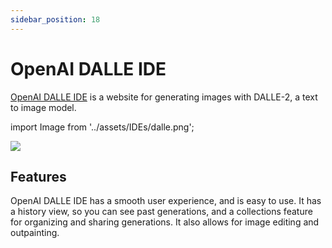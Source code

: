 ```yaml
---
sidebar_position: 18
---
```


# OpenAI DALLE IDE

[OpenAI DALLE IDE](https://labs.openai.com) is a website for generating images with DALLE-2,
a text to image model.

import Image from '../assets/IDEs/dalle.png';

<div style={{textAlign: 'center'}}>
  <img src={Image} style={{width: "750px"}} />
</div>

## Features

OpenAI DALLE IDE has a smooth user experience, and is easy to use. It has a history view,
so you can see past generations, and a collections feature for organizing and sharing
generations. It also allows for image editing and outpainting.
